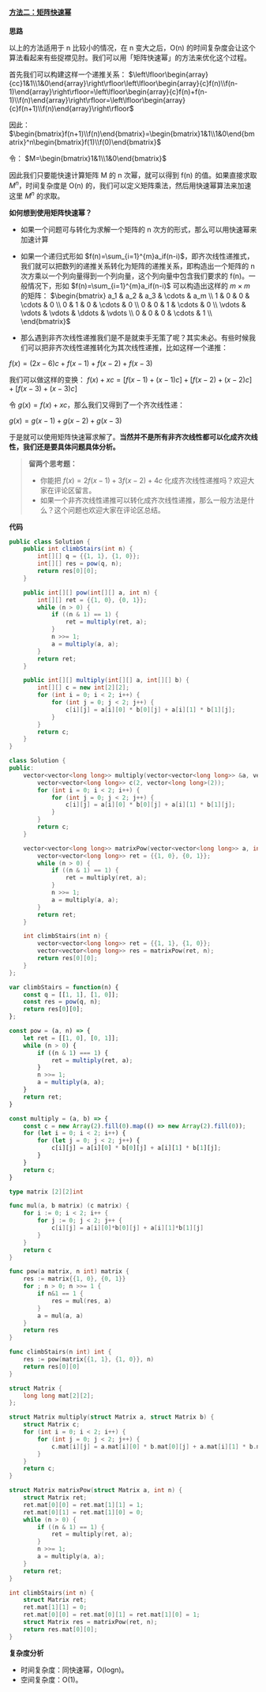 ﻿#### [方法二：矩阵快速幂](https://leetcode.cn/problems/climbing-stairs/solutions/286022/pa-lou-ti-by-leetcode-solution/)

**思路**

以上的方法适用于 n 比较小的情况，在 n 变大之后，O(n) 的时间复杂度会让这个算法看起来有些捉襟见肘。我们可以用「矩阵快速幂」的方法来优化这个过程。

首先我们可以构建这样一个递推关系：
$\left\lfloor\begin{array}{cc}1&1\\1&0\end{array}\right\rfloor\left\lfloor\begin{array}{c}f(n)\\f(n-1)\end{array}\right\rfloor=\left\lfloor\begin{array}{c}f(n)+f(n-1)\\f(n)\end{array}\right\rfloor=\left\lfloor\begin{array}{c}f(n+1)\\f(n)\end{array}\right\rfloor$

因此：
$\begin{bmatrix}f(n+1)\\f(n)\end{bmatrix}=\begin{bmatrix}1&1\\1&0\end{bmatrix}^n\begin{bmatrix}f(1)\\f(0)\end{bmatrix}$

令：
$M=\begin{bmatrix}1&1\\1&0\end{bmatrix}$

因此我们只要能快速计算矩阵 M 的 n 次幂，就可以得到 f(n) 的值。如果直接求取 $M^n$，时间复杂度是 O(n) 的，我们可以定义矩阵乘法，然后用快速幂算法来加速这里 $M^n$ 的求取。

**如何想到使用矩阵快速幂？**
-   如果一个问题可与转化为求解一个矩阵的 n 次方的形式，那么可以用快速幂来加速计算
-   如果一个递归式形如 $f(n)=\sum_{i=1}^{m}a_if(n-i)$，即齐次线性递推式，我们就可以把数列的递推关系转化为矩阵的递推关系，即构造出一个矩阵的 n 次方乘以一个列向量得到一个列向量，这个列向量中包含我们要求的 f(n)。一般情况下，形如 $f(n)=\sum_{i=1}^{m}a_if(n-i)$ 可以构造出这样的 $m \times m$ 的矩阵：
$\begin{bmatrix}
    a_1 & a_2 & a_3 & \cdots & a_m \\
    1   & 0   & 0   & \cdots & 0  \\
    0   & 1   & 0   & \cdots & 0  \\
    0   & 0   & 1   & \cdots & 0  \\
    \vdots & \vdots & \vdots & \ddots & \vdots \\
    0   & 0   & 0   & \cdots & 1  \\
\end{bmatrix}$

-   那么遇到非齐次线性递推我们是不是就束手无策了呢？其实未必。有些时候我们可以把非齐次线性递推转化为其次线性递推，比如这样一个递推：

$f(x)=(2x−6)c+f(x−1)+f(x−2)+f(x−3)$

我们可以做这样的变换：
$f(x)+xc=[f(x−1)+(x−1)c]+[f(x−2)+(x−2)c]+[f(x−3)+(x−3)c]$

令 $g(x)=f(x)+xc$，那么我们又得到了一个齐次线性递：

$g(x)=g(x−1)+g(x−2)+g(x−3)$

于是就可以使用矩阵快速幂求解了。**当然并不是所有非齐次线性都可以化成齐次线性，我们还是要具体问题具体分析。**

> **留两个思考题：**
> -   你能把 $f(x)=2f(x−1)+3f(x−2)+4c$ 化成齐次线性递推吗？欢迎大家在评论区留言。
> -   如果一个非齐次线性递推可以转化成齐次线性递推，那么一般方法是什么？这个问题也欢迎大家在评论区总结。

**代码**

```java
public class Solution {
    public int climbStairs(int n) {
        int[][] q = {{1, 1}, {1, 0}};
        int[][] res = pow(q, n);
        return res[0][0];
    }

    public int[][] pow(int[][] a, int n) {
        int[][] ret = {{1, 0}, {0, 1}};
        while (n > 0) {
            if ((n & 1) == 1) {
                ret = multiply(ret, a);
            }
            n >>= 1;
            a = multiply(a, a);
        }
        return ret;
    }

    public int[][] multiply(int[][] a, int[][] b) {
        int[][] c = new int[2][2];
        for (int i = 0; i < 2; i++) {
            for (int j = 0; j < 2; j++) {
                c[i][j] = a[i][0] * b[0][j] + a[i][1] * b[1][j];
            }
        }
        return c;
    }
}
```

```cpp
class Solution {
public:
    vector<vector<long long>> multiply(vector<vector<long long>> &a, vector<vector<long long>> &b) {
        vector<vector<long long>> c(2, vector<long long>(2));
        for (int i = 0; i < 2; i++) {
            for (int j = 0; j < 2; j++) {
                c[i][j] = a[i][0] * b[0][j] + a[i][1] * b[1][j];
            }
        }
        return c;
    }

    vector<vector<long long>> matrixPow(vector<vector<long long>> a, int n) {
        vector<vector<long long>> ret = {{1, 0}, {0, 1}};
        while (n > 0) {
            if ((n & 1) == 1) {
                ret = multiply(ret, a);
            }
            n >>= 1;
            a = multiply(a, a);
        }
        return ret;
    }

    int climbStairs(int n) {
        vector<vector<long long>> ret = {{1, 1}, {1, 0}};
        vector<vector<long long>> res = matrixPow(ret, n);
        return res[0][0];
    }
};
```

```javascript
var climbStairs = function(n) {
    const q = [[1, 1], [1, 0]];
    const res = pow(q, n);
    return res[0][0];
};

const pow = (a, n) => {
    let ret = [[1, 0], [0, 1]];
    while (n > 0) {
        if ((n & 1) === 1) {
            ret = multiply(ret, a);
        }
        n >>= 1;
        a = multiply(a, a);
    }
    return ret;
}

const multiply = (a, b) => {
    const c = new Array(2).fill(0).map(() => new Array(2).fill(0));
    for (let i = 0; i < 2; i++) {
        for (let j = 0; j < 2; j++) {
            c[i][j] = a[i][0] * b[0][j] + a[i][1] * b[1][j];
        }
    }
    return c;
}
```

```go
type matrix [2][2]int

func mul(a, b matrix) (c matrix) {
    for i := 0; i < 2; i++ {
        for j := 0; j < 2; j++ {
            c[i][j] = a[i][0]*b[0][j] + a[i][1]*b[1][j]
        }
    }
    return c
}

func pow(a matrix, n int) matrix {
    res := matrix{{1, 0}, {0, 1}}
    for ; n > 0; n >>= 1 {
        if n&1 == 1 {
            res = mul(res, a)
        }
        a = mul(a, a)
    }
    return res
}

func climbStairs(n int) int {
    res := pow(matrix{{1, 1}, {1, 0}}, n)
    return res[0][0]
}
```

```c
struct Matrix {
    long long mat[2][2];
};

struct Matrix multiply(struct Matrix a, struct Matrix b) {
    struct Matrix c;
    for (int i = 0; i < 2; i++) {
        for (int j = 0; j < 2; j++) {
            c.mat[i][j] = a.mat[i][0] * b.mat[0][j] + a.mat[i][1] * b.mat[1][j];
        }
    }
    return c;
}

struct Matrix matrixPow(struct Matrix a, int n) {
    struct Matrix ret;
    ret.mat[0][0] = ret.mat[1][1] = 1;
    ret.mat[0][1] = ret.mat[1][0] = 0;
    while (n > 0) {
        if ((n & 1) == 1) {
            ret = multiply(ret, a);
        }
        n >>= 1;
        a = multiply(a, a);
    }
    return ret;
}

int climbStairs(int n) {
    struct Matrix ret;
    ret.mat[1][1] = 0;
    ret.mat[0][0] = ret.mat[0][1] = ret.mat[1][0] = 1;
    struct Matrix res = matrixPow(ret, n);
    return res.mat[0][0];
}
```

**复杂度分析**

-   时间复杂度：同快速幂，O(log⁡n)。
-   空间复杂度：O(1)。

